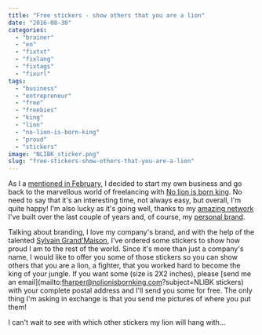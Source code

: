 ```yaml
---
title: "Free stickers - show others that you are a lion"
date: "2016-08-30"
categories: 
  - "brainer"
  - "en"
  - "fixtxt"
  - "fixlang"
  - "fixtags"
  - "fixurl"
tags: 
  - "business"
  - "entrepreneur"
  - "free"
  - "freebies"
  - "king"
  - "lion"
  - "no-lion-is-born-king"
  - "proud"
  - "stickers"
image: "NLIBK_sticker.png"
slug: "free-stickers-show-others-that-you-are-a-lion"
---
```


As I a [mentioned in February](https://fred.dev/open-for-new-contracts/), I decided to start my own business and go back to the marvellous world of freelancing with [No lion is born king](https://nolionisbornking.com). No need to say that it's an interesting time, not always easy, but overall, I'm quite happy! I'm also lucky as it's going well, thanks to my [amazing network](https://www.linkedin.com/in/fredericharper) I've built over the last couple of years and, of course, my [personal brand](https://www.amazon.com/Success-Programming-Recognition-Influence-Personal-ebook/dp/B01JC1ML5Y/).

Talking about branding, I love my company's brand, and with the help of the talented [Sylvain Grand'Maison](https://fono.ca/), I've ordered some stickers to show how proud I am to the rest of the world. Since it's more than just a company's name, I would like to offer you some of those stickers so you can show others that you are a lion, a fighter, that you worked hard to become the king of your jungle. If you want some (size is 2X2 inches), please [send me an email](mailto:fharper@nolionisbornking.com?subject=NLIBK stickers) with your complete postal address and I'll send you some for free. The only thing I'm asking in exchange is that you send me pictures of where you put them!

I can't wait to see with which other stickers my lion will hang with...
